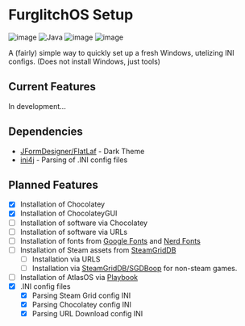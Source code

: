 # FurglitchOS Setup
![image](https://img.shields.io/badge/Windows-0078d4?style=for-the-badge&logo=windows-11&logoColor=white)
![Java](https://img.shields.io/badge/java-%23ED8B00.svg?style=for-the-badge&logo=openjdk&logoColor=white)
![image](https://img.shields.io/badge/VSCode-0078D4?style=for-the-badge&logo=visual%20studio%20code&logoColor=white) 
![image](https://img.shields.io/badge/Chocolatey-628BAD?style=for-the-badge&logo=chocolatey&logoColor=fff)

A (fairly) simple way to quickly set up a fresh Windows, utelizing INI configs. (Does not install Windows, just tools)

## Current Features
In development...

## Dependencies
* [JFormDesigner/FlatLaf](https://github.com/JFormDesigner/FlatLaf) - Dark Theme
* [ini4j](https://ini4j.sourceforge.net/) - Parsing of .INI config files

## Planned Features
* [X] Installation of Chocolatey
* [X] Installation of ChocolateyGUI
* [ ] Installation of software via Chocolatey
* [ ] Installation of software via URLs
* [ ] Installation of fonts from [Google Fonts](https://github.com/google/fonts) and [Nerd Fonts](https://github.com/ryanoasis/nerd-fonts)
* [ ] Installation of Steam assets from [SteamGridDB](https://www.steamgriddb.com/)
  * [ ] Installation via URLS
  * [ ] Installation via [SteamGridDB/SGDBoop](https://github.com/SteamGridDB/SGDBoop) for non-steam games.
* [ ] Installation of AtlasOS via [Playbook](https://github.com/meetrevision/playbook)
* [X] .INI config files
  * [X] Parsing Steam Grid config INI
  * [X] Parsing Chocolatey config INI
  * [X] Parsing URL Download config INI
